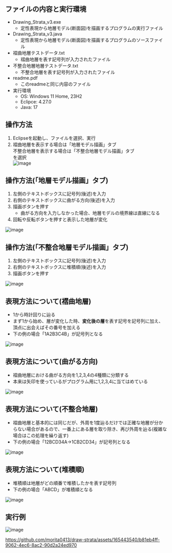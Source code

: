 
## ファイルの内容と実行環境
  - Drawing_Strata_v3.exe
    - 定性表現から地層モデル(断面図)を描画するプログラムの実行ファイル
  - Drawing_Strata_v3.java
    - 定性表現から地層モデル(断面図)を描画するプログラムのソースファイル
  - 褶曲地層テストデータ.txt
    - 褶曲地層を表す記号列が入力されたファイル
  - 不整合地層地層テストデータ.txt
    - 不整合地層を表す記号列が入力されたファイル
  - readme.pdf
    - このreadmeと同じ内容のファイル
  - 実行環境
    - OS: Windows 11 Home, 23H2
    - Eclipce: 4.27.0
    - Java: 17

## 操作方法
  1. Eclipseを起動し、ファイルを選択、実行
  2. 褶曲地層を表示する場合は「地層モデル描画」タブ  
     不整合地層を表示する場合は「不整合地層モデル描画」タブ  
     を選択  
     ![image](https://github.com/morita0413/ktakalab/assets/165443540/76f93736-4a1e-438e-8772-a577148e42c4)

## 操作方法(「地層モデル描画」タブ)
  1. 左側のテキストボックスに記号列(後述)を入力
  1. 右側のテキストボックスに曲がる方向(後述)を入力
  1. 描画ボタンを押す
     - 曲がる方向を入力しなかった場合、地層モデルの境界線は直線になる
  1. 回転や反転ボタンを押すと表示した地層が変化
     
  ![image](https://github.com/morita0413/ktakalab/assets/165443540/6dbef709-0c77-471a-99be-01c023f2b3a5)

## 操作方法(「不整合地層モデル描画」タブ)
  1. 左側のテキストボックスに記号列(後述)を入力
  1. 右側のテキストボックスに堆積順(後述)を入力
  1. 描画ボタンを押す

  ![image](https://github.com/morita0413/ktakalab/assets/165443540/26262995-98d5-41b7-8805-45a6e3002018)

## 表現方法について(褶曲地層)
  - 1から時計回りに辿る
  - まず1から始め、層が変化した時、**変化後の層**を表す記号を記号列に加え、頂点に出会えばその番号を加える
  - 下の例の場合「1A2B3C4B」が記号列となる

  ![image](https://github.com/morita0413/ktakalab/assets/165443540/c8de8dc3-4f17-4d66-85e9-01e430da7af2)

## 表現方法について(曲がる方向)
  - 褶曲地層における曲がる方向を1,2,3,4の4種類に分類する
  - 本来は矢印を使っているがプログラム用に1,2,3,4に当てはめている

  ![image](https://github.com/morita0413/ktakalab/assets/165443540/2734ef80-d6d1-45f3-8fa4-6d53f74880b2)

## 表現方法について(不整合地層)
  - 褶曲地層と基本的には同じだが、外周を1度辿るだけでは正確な地層が分からない場合があるので、一番上にある層を取り除き、再び外周を辿る(複雑な場合はこの処理を繰り返す)
  - 下の例の場合「12BCD34A->1CB2CD34」が記号列となる

  ![image](https://github.com/morita0413/ktakalab/assets/165443540/612b6f9c-69ea-4a76-8173-92aa19557613)
  
## 表現方法について(堆積順)
  - 堆積順は地層がどの順番で堆積したかを表す記号列
  - 下の例の場合「ABCD」が堆積順となる

  ![image](https://github.com/morita0413/ktakalab/assets/165443540/388b5e01-7870-45c3-b344-d4b6efd779e5)

## 実行例
  ![image](https://github.com/morita0413/ktakalab/assets/165443540/13dd711f-3c72-4d0c-b817-bf91e2857233)

  https://github.com/morita0413/draw-strata/assets/165443540/b81eb4ff-9062-4ec6-8ac2-90d2a24ed970







     
